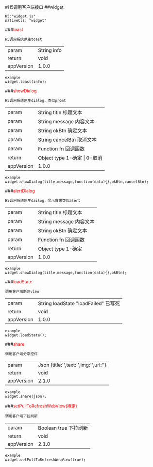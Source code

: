 #H5调用客户端接口
##widget
~~~
H5:"widget.js"
nativeCls: "widget"
~~~
###<font color="red">toast</font>

	H5调用系统原生toast
<table>
	<tr>
		<td>param</td>
		<td>String  info</td>
	</tr>
	<tr>
		<td>return</td>
		<td>void</td>
	</tr>
	<tr>
		<td>appVersion</td>
		<td>1.0.0</td>
	</tr>
</table>

~~~
example
widget.toast(info);
~~~   
###<font color="red">showDialog</font>

	H5调用系统原生dialog，类似promt
<table>
	<tr>
		<td>param</td>
		<td>String  title 标题文本</td>
	</tr>
	<tr>
		<td>param</td>
		<td>String message 内容文本</td>
	</tr>
	<tr>
		<td>param</td>
		<td>String okBtn 确定文本</td>
	</tr>
	<tr>
		<td>param</td>
		<td>String cancelBtn 取消文本</td>
	</tr>
	<tr>
		<td>param</td>
		<td>Function fn 回调函数</td>
	</tr>
	<tr>
		<td>return</td>
		<td>Object type 1-确定 | 0-取消</td>
	</tr>
	<tr>
		<td>appVersion</td>
		<td>1.0.0</td>
	</tr>
</table>

~~~
example
widget.showDialog(title,message,function(data){},okBtn,cancelBtn);
~~~ 		

###<font color="red">alertDialog</font>

	H5调用系统原生dailog，显示效果类似alert
<table>
	<tr>
		<td>param</td>
		<td>String  title 标题文本</td>
	</tr>
	<tr>
		<td>param</td>
		<td>String message 内容文本</td>
	</tr>
	<tr>
		<td>param</td>
		<td>String okBtn 确定文本</td>
	</tr>
	<tr>
		<td>param</td>
		<td>Function fn 回调函数</td>
	</tr>
	<tr>
		<td>return</td>
		<td>Object type 1-确定</td>
	</tr>
	<tr>
		<td>appVersion</td>
		<td>1.0.0</td>
	</tr>
</table>

~~~
example
widget.showDialog(title,message,function(data){},okBtn);
~~~ 

###<font color="red">loadState</font>

	调用客户端断网view
<table>
	<tr>
		<td>param</td>
		<td>String loadState "loadFailed" 已写死</td>
	</tr>
	<tr>
		<td>return</td>
		<td>void</td>
	</tr>
	<tr>
		<td>appVersion</td>
		<td>1.0.0</td>
	</tr>
</table>

~~~
example
widget.loadState();
~~~ 

###<font color="red">share</font>

	调用客户端分享控件
<table>
	<tr>
		<td>param</td>
		<td>Json {title:'',text:'',img:'',url:''}</td>
	</tr>
	<tr>
		<td>return</td>
		<td>void</td>
	</tr>
	<tr>
		<td>appVersion</td>
		<td>2.1.0</td>
	</tr>
</table>

~~~
example
widget.share(json);
~~~ 

###<font color="red">setPullToRefreshWebView(待定)</font>

	调用客户端下拉刷新
<table>
	<tr>
		<td>param</td>
		<td>Boolean true 下拉刷新</td>
	</tr>
	<tr>
		<td>return</td>
		<td>void</td>
	</tr>
	<tr>
		<td>appVersion</td>
		<td>2.1.0</td>
	</tr>
</table>

~~~
example
widget.setPullToRefreshWebView(true);
~~~ 